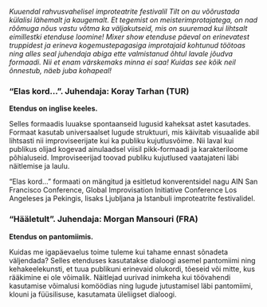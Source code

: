_Kuuendal rahvusvahelisel improteatrite festivalil Tilt on au võõrustada külalisi lähemalt ja kaugemalt.
Et tegemist on meisterimprotajatega, on nad rõõmuga nõus vastu võtma ka väljakutseid, mis on suuremad
kui lihtsalt eimillestki etenduse loomine! Mixer show etenduse päeval on erinevatest truppidest ja erineva
kogemustepagasiga improtajaid kohtunud töötoas ning alles seal juhendaja abiga ette valmistanud õhtul lavale jõudva
formaadi. Nii et enam värskemaks minna ei saa! Kuidas see kõik neil õnnestub, näeb juba kohapeal!_

### “Elas kord...”. Juhendaja: Koray Tarhan (TUR)

**Etendus on inglise keeles.**

Selles formaadis luuakse spontaanseid lugusid kaheksat astet kasutades. Formaat kasutab universaalset lugude struktuuri, mis käivitab visuaalide abil lihtsasti nii improviseerijate kui ka publiku kujutlusvõime. Nii laval kui publikus olijad kogevad ainulaadsel viisil pikk-formaadi ja karakteriloome põhialuseid. Improviseerijad toovad publiku kujutlused vaatajateni läbi näitlemise ja laulu. 

“Elas kord…” formaati on mängitud ja esitletud konverentsidel nagu AIN San Francisco
Conference, Global Improvisation Initiative Conference Los Angeleses ja Pekingis, lisaks Ljubljana ja Istanbuli improteatrite festivalidel. 

### “Hääletult”. Juhendaja: Morgan Mansouri (FRA)

**Etendus on pantomiimis.**

Kuidas me igapäevaelus toime tuleme kui tahame ennast sõnadeta väljendada? Selles etenduses kasutatakse dialoogi asemel pantomiimi ning kehakeelekunsti, et tuua publikuni erinevaid olukordi, tõeseid või mitte, kus rääkimine ei ole võimalik. Näitlejad uurivad inimkeha kui töövahendi kasutamise võimalusi komöödias ning lugude jutustamisel läbi pantomiimi, klouni ja füüsilisuse, kasutamata üleliigset dialoogi. 
